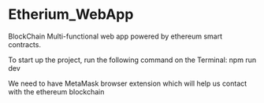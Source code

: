 # Etherium_WebApp
BlockChain Multi-functional web app powered by ethereum smart contracts.

To start up the project, run the following command on the Terminal: npm run dev

We need to have MetaMask browser extension which will help us contact with the ethereum blockchain 
